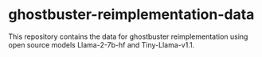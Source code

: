 # ghostbuster-reimplementation-data

This repository contains the data for ghostbuster reimplementation using open source models Llama-2-7b-hf and Tiny-Llama-v1.1.
